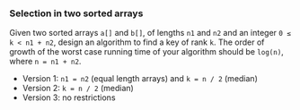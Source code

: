 ### Selection in two sorted arrays

Given two sorted arrays `a[]` and `b[]`, of lengths `n1` and `n2` and an integer `0 ≤ k < n1 + n2`, design an algorithm to find a key of rank `k`. The order of growth of the worst case running time of your algorithm should be `log(n)`, where `n = n1 + n2`.

- Version 1: `n1 = n2` (equal length arrays) and `k = n / 2` (median)
- Version 2: `k = n / 2` (median)
- Version 3: no restrictions
